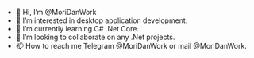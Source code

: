 - 👋 Hi, I’m @MoriDanWork
- 👀 I’m interested in desktop application development.
- 🌱 I’m currently learning C# .Net Core. 
- 💞️ I’m looking to collaborate on any .Net projects.
- 📫 How to reach me Telegram @MoriDanWork or mail @MoriDanWork.
